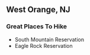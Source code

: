 ## West Orange, NJ


### Great Places To Hike

- South Mountain Reservation
- Eagle Rock Reservation

